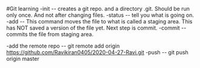 #Git learning
-init -- creates a git repo. and a directory .git. Should be run only once. And not after changing files.
-status -- tell you what is going on.
-add -- This command moves the file to what is called a staging area. This has NOT saved a version
        of the file yet. Next step is commit.
-commit -- commits the file from staging area.

-add the remote repo -- git remote add origin https://github.com/Ravikiran0405/2020-04-27-Ravi.git
-push -- git push origin master

